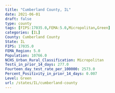 ```yaml
---
title: "Cumberland County, IL"
date: 2021-06-01
draft: false
type: county
tags: [FIPS:17035.0,FEMA:5.0,Micropolitan,Green]
categories: [IL]
County: Cumberland County
State: IL
FIPS: 17035.0
FEMA_Region: 5.0
Population: 10766.0
NCHS_Urban_Rural_Classification: Micropolitan
Tests_in_prior_14_days: 277.0
Fourteen_day_test_rate_per_100000: 2573.0
Percent_Positivity_in_prior_14_days: 0.007
Level: Green
url: /states/IL/cumberland-county
---
```



